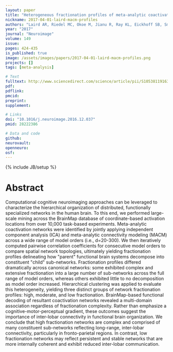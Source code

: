 ```yaml
---
layout: paper
title: "Heterogeneous fractionation profiles of meta-analytic coactivation networks."
nickname: 2017-04-01-laird-macm-profiles
authors: "Laird AR, Riedel MC, Okoe M, Jianu R, Ray KL, Eickhoff SB, Smith SM, Fox PT, Sutherland MT"
year: "2017"
journal: "Neuroimage"
volume: 149
issue:
pages: 424-435
is_published: true
image: /assets/images/papers/2017-04-01-laird-macm-profiles.png
projects: []
tags: [meta-analysis]

# Text
fulltext: http://www.sciencedirect.com/science/article/pii/S1053811916307595?via%3Dihub
pdf:
pdflink:
pmcid:
preprint:
supplement:

# Links
doi: "10.1016/j.neuroimage.2016.12.037"
pmid: 28222386

# Data and code
github:
neurovault:
openneuro:
osf:
---
```

{% include JB/setup %}

# Abstract

Computational cognitive neuroimaging approaches can be leveraged to characterize the hierarchical organization of distributed, functionally specialized networks in the human brain. To this end, we performed large-scale mining across the BrainMap database of coordinate-based activation locations from over 10,000 task-based experiments. Meta-analytic coactivation networks were identified by jointly applying independent component analysis (ICA) and meta-analytic connectivity modeling (MACM) across a wide range of model orders (i.e., d=20-300). We then iteratively computed pairwise correlation coefficients for consecutive model orders to compare spatial network topologies, ultimately yielding fractionation profiles delineating how "parent" functional brain systems decompose into constituent "child" sub-networks. Fractionation profiles differed dramatically across canonical networks: some exhibited complex and extensive fractionation into a large number of sub-networks across the full range of model orders, whereas others exhibited little to no decomposition as model order increased. Hierarchical clustering was applied to evaluate this heterogeneity, yielding three distinct groups of network fractionation profiles: high, moderate, and low fractionation. BrainMap-based functional decoding of resultant coactivation networks revealed a multi-domain association regardless of fractionation complexity. Rather than emphasize a cognitive-motor-perceptual gradient, these outcomes suggest the importance of inter-lobar connectivity in functional brain organization. We conclude that high fractionation networks are complex and comprised of many constituent sub-networks reflecting long-range, inter-lobar connectivity, particularly in fronto-parietal regions. In contrast, low fractionation networks may reflect persistent and stable networks that are more internally coherent and exhibit reduced inter-lobar communication.
